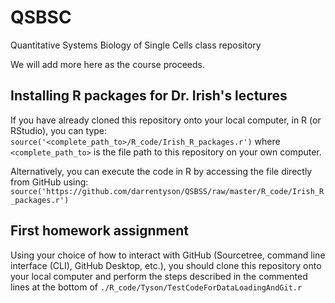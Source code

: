# QSBSC
Quantitative Systems Biology of Single Cells class repository

We will add more here as the course proceeds.

## Installing R packages for Dr. Irish's lectures
If you have already cloned this repository onto your local computer, in R (or RStudio), you can type:
`source('<complete_path_to>/R_code/Irish_R_packages.r')` where `<complete_path_to>` is the file path to this repository on your own computer.

Alternatively, you can execute the code in R by accessing the file directly from GitHub using:
`source('https://github.com/darrentyson/QSBSS/raw/master/R_code/Irish_R_packages.r')`

## First homework assignment
Using your choice of how to interact with GitHub (Sourcetree, command line interface (CLI),
GitHub Desktop, etc.), you should clone this repository onto your local computer and perform 
the steps described in the commented lines at the bottom of 
`./R_code/Tyson/TestCodeForDataLoadingAndGit.r`
